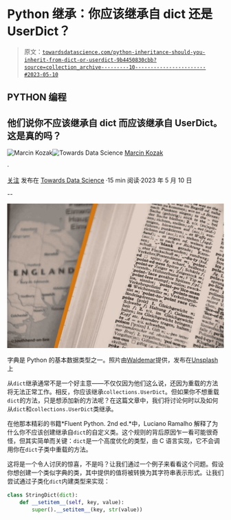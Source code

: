 # Python 继承：你应该继承自 dict 还是 UserDict？

> 原文：[`towardsdatascience.com/python-inheritance-should-you-inherit-from-dict-or-userdict-9b4450830cbb?source=collection_archive---------10-----------------------#2023-05-10`](https://towardsdatascience.com/python-inheritance-should-you-inherit-from-dict-or-userdict-9b4450830cbb?source=collection_archive---------10-----------------------#2023-05-10)

## PYTHON 编程

## 他们说你不应该继承自 dict 而应该继承自 UserDict。这是真的吗？

[](https://medium.com/@nyggus?source=post_page-----9b4450830cbb--------------------------------)![Marcin Kozak](https://medium.com/@nyggus?source=post_page-----9b4450830cbb--------------------------------)[](https://towardsdatascience.com/?source=post_page-----9b4450830cbb--------------------------------)![Towards Data Science](https://towardsdatascience.com/?source=post_page-----9b4450830cbb--------------------------------) [Marcin Kozak](https://medium.com/@nyggus?source=post_page-----9b4450830cbb--------------------------------)

·

[关注](https://medium.com/m/signin?actionUrl=https%3A%2F%2Fmedium.com%2F_%2Fsubscribe%2Fuser%2F4762f0cff9b2&operation=register&redirect=https%3A%2F%2Ftowardsdatascience.com%2Fpython-inheritance-should-you-inherit-from-dict-or-userdict-9b4450830cbb&user=Marcin+Kozak&userId=4762f0cff9b2&source=post_page-4762f0cff9b2----9b4450830cbb---------------------post_header-----------) 发布在 [Towards Data Science](https://towardsdatascience.com/?source=post_page-----9b4450830cbb--------------------------------) ·15 min 阅读·2023 年 5 月 10 日[](https://medium.com/m/signin?actionUrl=https%3A%2F%2Fmedium.com%2F_%2Fvote%2Ftowards-data-science%2F9b4450830cbb&operation=register&redirect=https%3A%2F%2Ftowardsdatascience.com%2Fpython-inheritance-should-you-inherit-from-dict-or-userdict-9b4450830cbb&user=Marcin+Kozak&userId=4762f0cff9b2&source=-----9b4450830cbb---------------------clap_footer-----------)

--

[](https://medium.com/m/signin?actionUrl=https%3A%2F%2Fmedium.com%2F_%2Fbookmark%2Fp%2F9b4450830cbb&operation=register&redirect=https%3A%2F%2Ftowardsdatascience.com%2Fpython-inheritance-should-you-inherit-from-dict-or-userdict-9b4450830cbb&source=-----9b4450830cbb---------------------bookmark_footer-----------)![](img/c72ec52580061eee2cab00288f3dddbf.png)

字典是 Python 的基本数据类型之一。照片由[Waldemar](https://unsplash.com/@waldemarbrandt67w?utm_source=medium&utm_medium=referral)提供，发布在[Unsplash](https://unsplash.com/?utm_source=medium&utm_medium=referral)上

从`dict`继承通常不是一个好主意——不仅仅因为他们这么说，还因为重载的方法将无法正常工作。相反，你应该继承`collections.UserDict`。但如果你不想重载`dict`的方法，只是想添加新的方法呢？在这篇文章中，我们将讨论何时以及如何从`dict`和`collections.UserDict`类继承。

在他那本精彩的书籍*Fluent Python. 2nd ed.*中，Luciano Ramalho 解释了为什么你不应该创建继承自`dict`的自定义类。这个规则的背后原因乍一看可能很奇怪，但其实简单而关键：`dict`是一个高度优化的类型，由 C 语言实现，它不会调用你在`dict`子类中重载的方法。

这将是一个令人讨厌的惊喜，不是吗？让我们通过一个例子来看看这个问题。假设你想创建一个类似字典的类，其中提供的值将被转换为其字符串表示形式。让我们尝试通过子类化`dict`内建类型来实现：

```py
class StringDict(dict):
    def __setitem__(self, key, value):
        super().__setitem__(key, str(value))
```
